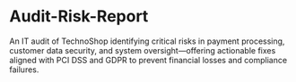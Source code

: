 # Audit-Risk-Report
An IT audit of TechnoShop identifying critical risks in payment processing, customer data security, and system oversight—offering actionable fixes aligned with PCI DSS and GDPR to prevent financial losses and compliance failures.
